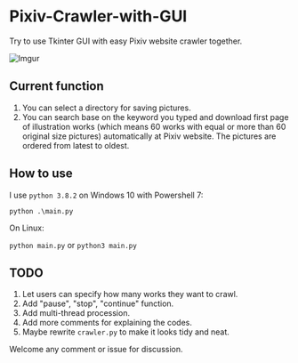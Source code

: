 # Pixiv-Crawler-with-GUI

Try to use Tkinter GUI with easy Pixiv website crawler together.

![Imgur](https://i.imgur.com/oMrLKhD.jpg)

## Current function

1. You can select a directory for saving pictures.
2. You can search base on the keyword you typed and download first page of illustration works (which means 60 works with equal or more than 60 original size pictures) automatically at Pixiv website. The pictures are ordered from latest to oldest.

## How to use

I use `python 3.8.2` on Windows 10 with Powershell 7:

`python .\main.py`

On Linux:

`python main.py` or `python3 main.py`

## TODO

1. Let users can specify how many works they want to crawl.
2. Add "pause", "stop", "continue" function.
3. Add multi-thread procession.
4. Add more comments for explaining the codes.
5. Maybe rewrite `crawler.py` to make it looks tidy and neat.

Welcome any comment or issue for discussion.
